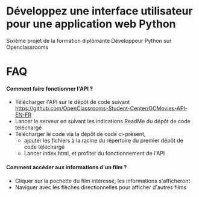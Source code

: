 # Développez une interface utilisateur pour une application web Python
Sixième projet de la formation diplômante Développeur Python sur Openclassrooms
# FAQ
#### Comment faire fonctionner l'API ?
- Télécharger l'API sur le dépôt de code suivant
https://github.com/OpenClassrooms-Student-Center/OCMovies-API-EN-FR
- Lancer le serveur en suivant les indications ReadMe du dépôt de code téléchargé
- Télécharger le code via la dépôt de code ci-présent, 
  - ajouter les fichiers à la racine du répertoire du premier dépôt de code téléchargé
  - Lancer index.html, et profiter du fonctionnement de l'API
#### Comment accéder aux informations d'un film ?
- Cliquer sur la pochette du film intéressé, les informations s'afficheront
- Naviguer avec les flèches directionnelles pour afficher d'autres films
